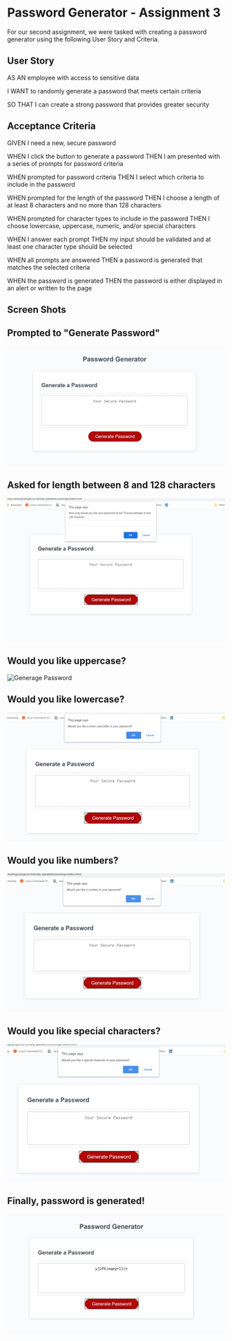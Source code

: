 # Password Generator - Assignment 3

For our second assignment, we were tasked with creating a password generator using the following User Story and Criteria.

## User Story
AS AN employee with access to sensitive data

I WANT to randomly generate a password that meets certain criteria

SO THAT I can create a strong password that provides greater security

## Acceptance Criteria
GIVEN I need a new, secure password

WHEN I click the button to generate a password
THEN I am presented with a series of prompts for password criteria

WHEN prompted for password criteria
THEN I select which criteria to include in the password

WHEN prompted for the length of the password
THEN I choose a length of at least 8 characters and no more than 128 characters

WHEN prompted for character types to include in the password
THEN I choose lowercase, uppercase, numeric, and/or special characters

WHEN I answer each prompt
THEN my input should be validated and at least one character type should be selected

WHEN all prompts are answered
THEN a password is generated that matches the selected criteria

WHEN the password is generated
THEN the password is either displayed in an alert or written to the page


## Screen Shots

## Prompted to "Generate Password"
![Generage Password](A3-1.jpg)

## Asked for length between 8 and 128 characters
![Generage Password](A3-2.jpg)

## Would you like uppercase?
![Generage Password](A3-2.1.jpg)

## Would you like lowercase?
![Generage Password](A3-3.jpg)

## Would you like numbers?
![Generage Password](A3-4.jpg)

## Would you like special characters?
![Generage Password](A3-5.jpg)

## Finally, password is generated!
![Generage Password](A3-6.jpg)
